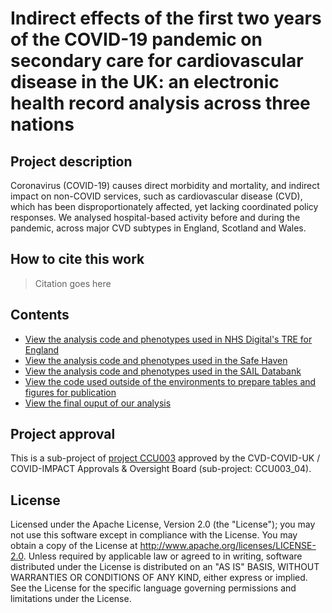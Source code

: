 # Indirect effects of the first two years of the COVID-19 pandemic on secondary care for cardiovascular disease in the UK: an electronic health record analysis across three nations

## Project description

Coronavirus (COVID-19) causes direct morbidity and mortality, and indirect impact on non-COVID services, such as cardiovascular disease (CVD), which has been disproportionately affected, yet lacking coordinated policy responses. We analysed hospital-based activity before and during the pandemic, across major CVD subtypes in England, Scotland and Wales.

## How to cite this work
> Citation goes here

## Contents

* [View the analysis code and phenotypes used in NHS Digital's TRE for England](https://github.com/BHFDSC/CCU003_04/tree/main/england)
* [View the analysis code and phenotypes used in the Safe Haven](https://github.com/BHFDSC/CCU003_04/tree/main/scotland)
* [View the analysis code and phenotypes used in the SAIL Databank](https://github.com/BHFDSC/CCU003_04/tree/main/wales)
* [View the code used outside of the environments to prepare tables and figures for publication](https://github.com/BHFDSC/CCU003_04/tree/main/outside)
* [View the final ouput of our analysis](https://github.com/BHFDSC/CCU003_04/tree/main/outside/output)

## Project approval

This is a sub-project of [project CCU003](https://github.com/BHFDSC/CCU003) approved by the CVD-COVID-UK / COVID-IMPACT Approvals & Oversight Board (sub-project: CCU003_04).

## License

Licensed under the Apache License, Version 2.0 (the "License"); you may not use this software except in compliance with the License. You may obtain a copy of the License at http://www.apache.org/licenses/LICENSE-2.0. Unless required by applicable law or agreed to in writing, software distributed under the License is distributed on an "AS IS" BASIS, WITHOUT WARRANTIES OR CONDITIONS OF ANY KIND, either express or implied. See the License for the specific language governing permissions and limitations under the License.
